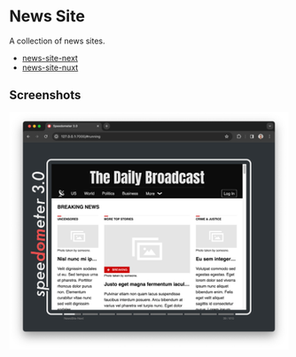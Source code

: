 # News Site

A collection of news sites.

-   [news-site-next](./news-site-next/README.md)
-   [news-site-nuxt](./news-site-nuxt/README.md)

## Screenshots

![complex-dom](./screenshot_news_site.png)
